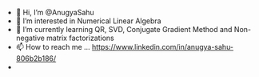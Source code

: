 - 👋 Hi, I’m @AnugyaSahu
- 👀 I’m interested in Numerical Linear Algebra
- 🌱 I’m currently learning QR, SVD, Conjugate Gradient Method and Non-negative matrix factorizations
- 📫 How to reach me ... https://www.linkedin.com/in/anugya-sahu-806b2b186/
- 

<!---
Here are some of my python code for QR with classical gram-schmidt orthogonalisation process
QR via householder reflector 
QR via Givens rotation process
--->

